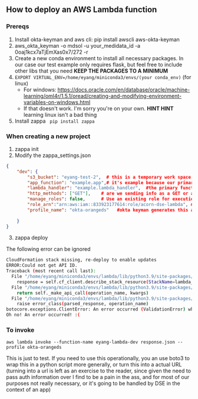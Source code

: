 ## How to deploy an AWS Lambda function

### Prereqs

1. Install okta-keyman and aws cli:  pip install awscli aws-okta-keyman
2. aws_okta_keyman -o mdsol -u your_medidata_id -a 0oaj1kcx7aTjEmXas0x7/272 -r
3. Create a new conda environment to install all necessary packages. In our case our test example only requires flask, but feel free to include other libs that you need **KEEP THE PACKAGES TO A MINIMUM**
4. ```EXPORT VIRTUAL_ENV=/home/eyang/miniconda3/envs/(your conda_env)``` (for linux)
    - For windows: https://docs.oracle.com/en/database/oracle/machine-learning/oml4r/1.5.1/oread/creating-and-modifying-environment-variables-on-windows.html
    - If that doesn't work. I'm sorry you're on your own. **HINT HINT** learning linux isn't a bad thing
5. Install zappa ``` pip install zappa```


### When creating a new project

1. zappa init
2. Modify the zappa_settings.json

```json
{
    "dev": {
        "s3_bucket": "eyang-test-2",  # this is a temporary work space. you can create your own 
        "app_function": "example.app",# it's example because our primary file is example.py
        "lambda_handler": "example.lambda_handler",  #the primary function that is going to be run
        "http_methods": ["GET"],    # are we sending info as a GET or a POST Request
        "manage_roles": false,      # Use an existing role for execution, otherwise new roles are created 
        "role_arn":"arn:aws:iam::833923177614:role/acorn-dse-lambda", # the role that we as DS can use for our lambda
        "profile_name": "okta-orangeds"   #okta keyman generates this and allows us to actually do things on aws
    
    }
}
```
3. zappa deploy

The following error can be ignored

```bash
CloudFormation stack missing, re-deploy to enable updates
ERROR:Could not get API ID.
Traceback (most recent call last):
  File "/home/eyang/miniconda3/envs/lambda/lib/python3.9/site-packages/zappa/core.py", line 2420, in get_api_id
    response = self.cf_client.describe_stack_resource(StackName=lambda_name, LogicalResourceId="Api")
  File "/home/eyang/miniconda3/envs/lambda/lib/python3.9/site-packages/botocore/client.py", line 530, in _api_call
    return self._make_api_call(operation_name, kwargs)
  File "/home/eyang/miniconda3/envs/lambda/lib/python3.9/site-packages/botocore/client.py", line 960, in _make_api_call
    raise error_class(parsed_response, operation_name)
botocore.exceptions.ClientError: An error occurred (ValidationError) when calling the DescribeStackResource operation: Stack 'eyang-lambda-dev' does not exist
Oh no! An error occurred! :(
```

### To invoke

```aws lambda invoke --function-name eyang-lambda-dev response.json --profile okta-orangeds```

This is just to test. If you need to use this operationally, you an use boto3 to wrap this in a python script more generally, or turn this into a actual URL (turning into a url is left as an exercise to the reader, since given the need to pass auth information over I find to be a pain in the ass, and for most of our purposes not really necessary, or it's going to be handled by DSE in the context of an app)

```
```

